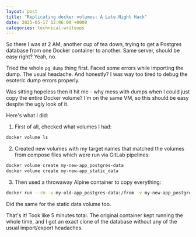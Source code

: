 ```yaml
---
layout: post
title: "Replicating docker volumes: A Late-Night Hack"
date: 2025-05-17 12:06:00 +0000
categories: technical-writeups
---
```


So there I was at 2 AM, another cup of tea down, trying to get a Postgres database from one Docker container to another. Same server, should be easy right? Yeah, no.

Tried the whole `pg_dump` thing first. Faced some errors while importing the dump. The usual headache. And honestly? I was way too tired to debug the esoteric dump errors properly.

Was sitting hopeless then it hit me - why mess with dumps when I could just copy the entire Docker volume? I'm on the same VM, so this should be easy despite the ugly look of it.

Here's what I did:

1. First of all, checked what volumes I had:
```bash
docker volume ls
```

2. Created new volumes with my target names that matched the volumes from compose files which were run via GitLab pipelines:
```bash
docker volume create my-new-app_postgres-data
docker volume create my-new-app_static_data
```

3. Then used a throwaway Alpine container to copy everything:
```bash
docker run --rm -v my-old-app_postgres-data:/from -v my-new-app_postgres-data:/to alpine ash -c "cd /from && cp -av . /to"
```

Did the same for the static data volume too.

That's it! Took like 5 minutes total. The original container kept running the whole time, and I got an exact clone of the database without any of the usual import/export headaches.